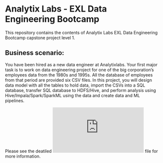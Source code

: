 # Analytix Labs - EXL Data Engineering Bootcamp

This repository contains the contents of Analytix Labs EXL Data Engineering Bootcamp capstone project  level 1. 

## Business scenario:

You have been hired as a new data engineer at Analytixlabs. Your first major task is to work on data engineering project for one of the big corporation’s employees data from the 1980s and 1995s. All the database of employees from that period are provided six CSV files. In this project, you will design data model with all the tables to hold data, import the CSVs into a SQL database, transfer SQL database to HDFS/Hive, and perform analysis using Hive/Impala/Spark/SparkML using the data and create data and ML pipelines.

Please see the deatiled ![documentation.md](https://github.com/Mercurial-Unicorn/alabs_capstone_project1/blob/main/Documentation.md) file for more information.
